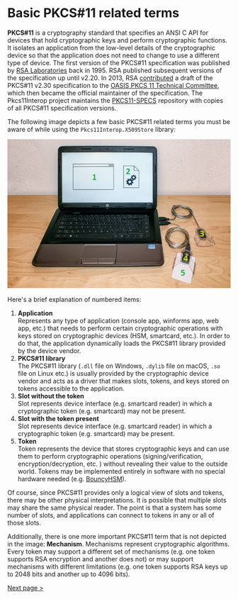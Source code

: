 # Basic PKCS#11 related terms

**PKCS#11** is a cryptography standard that specifies an ANSI C API for devices that hold cryptographic keys and perform cryptographic functions. It isolates an application from the low-level details of the cryptographic device so that the application does not need to change to use a different type of device. The first version of the PKCS#11 specification was published by [RSA Laboratories](https://www.rsa.com/) back in 1995. RSA published subsequent versions of the specification up until v2.20. In 2013, RSA [contributed](https://lists.oasis-open.org/archives/pkcs11/201303/msg00001.html) a draft of the PKCS#11 v2.30 specification to the [OASIS PKCS 11 Technical Committee](https://www.oasis-open.org/committees/pkcs11/), which then became the official maintainer of the specification. The Pkcs11Interop project maintains the [PKCS11-SPECS](https://github.com/Pkcs11Interop/PKCS11-SPECS) repository with copies of all PKCS#11 specification versions.

The following image depicts a few basic PKCS#11 related terms you must be aware of while using the `Pkcs11Interop.X509Store` library:

![Basic PKCS#11 related terms](images/basic-pkcs11-terms.jpg)

Here's a brief explanation of numbered items:
1. **Application**  
   Represents any type of application (console app, winforms app, web app, etc.) that needs to perform certain cryptographic operations with keys stored on cryptographic devices (HSM, smartcard, etc.). In order to do that, the application dynamically loads the PKCS#11 library provided by the device vendor.
2. **PKCS#11 library**  
   The PKCS#11 library (`.dll` file on Windows, `.dylib` file on macOS, `.so` file on Linux etc.) is usually provided by the cryptographic device vendor and acts as a driver that makes slots, tokens, and keys stored on tokens accessible to the application.
3. **Slot without the token**  
   Slot represents device interface (e.g. smartcard reader) in which a cryptographic token (e.g. smartcard) may not be present.
4. **Slot with the token present**  
   Slot represents device interface (e.g. smartcard reader) in which a cryptographic token (e.g. smartcard) may be present.
5. **Token**  
   Token represents the device that stores cryptographic keys and can use them to perform cryptographic operations (signing/verification, encryption/decryption, etc. ) without revealing their value to the outside world. Tokens may be implemented entirely in software with no special hardware needed (e.g. [BouncyHSM](https://github.com/harrison314/BouncyHsm)).

Of course, since PKCS#11 provides only a logical view of slots and tokens, there may be other physical interpretations. It is possible that multiple slots may share the same physical reader. The point is that a system has some number of slots, and applications can connect to tokens in any or all of those slots.

Additionally, there is one more important PKCS#11 term that is not depicted in the image: **Mechanism**. Mechanisms represent cryptographic algorithms. Every token may support a different set of mechanisms (e.g. one token supports RSA encryption and another does not) or may support mechanisms with different limitations (e.g. one token supports RSA keys up to 2048 bits and another up to 4096 bits).

[Next page >](02_ARCHITECTURE.md)